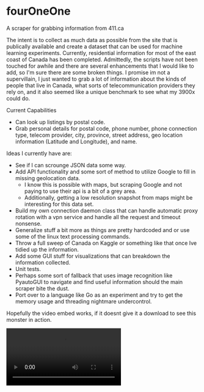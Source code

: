 # fourOneOne
A scraper for grabbing information from 411.ca

The intent is to collect as much data as possible from the site that is publically available and create a dataset that can be used for machine learning experiments. Currently, residential information for most of the east coast of Canada has been completed. Admittedly, the scripts have not been touched for awhile and there are several enhancements that I would like to add, so I'm sure there are some broken things. I promise im not a supervillain, I just wanted to grab a lot of information about the kinds of people that live in Canada, what sorts of telecommunication providers they rely on, and it also seemed like a unique benchmark to see what my 3900x could do.

Current Capabilities
- Can look up listings by postal code.
- Grab personal details for postal code, phone number, phone connection type, telecom provider, city, province, street address, geo location information (Latitude and Longitude), and name.

Ideas I currently have are:
- See if I can scrounge JSON data some way.
- Add API functionality and some sort of method to utilize Google to fill in missing geolocation data.
  - I know this is possible with maps, but scraping Google and not paying to use their api is a bit of a grey area.
  - Additionally, getting a low resolution snapshot from maps might be interesting for this data set.
- Build my own connection daemon class that can handle automatic proxy rotation with a vpn service and handle all the request and timeout nonsense.
- Generalize stuff a bit more as things are pretty hardcoded and or use some of the linux text processing commands.
- Throw a full sweep of Canada on Kaggle or something like that once Ive tidied up the information.
- Add some GUI stuff for visualizations that can breakdown the information collected.
- Unit tests.
- Perhaps some sort of fallback that uses image recognition like PyautoGUI to navigate and find useful information should the main scraper bite the dust.
- Port over to a language like Go as an experiment and try to get the memory usage and threading nightmare undercontrol.


Hopefully the video embed works, if it doesnt give it a download to see this monster in action.

![Sample Video](geolocations.webm)

